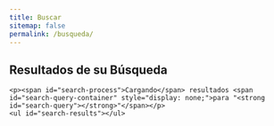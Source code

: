 ```yaml
---
title: Buscar
sitemap: false
permalink: /busqueda/
---
```


<div class="search-page">
	<h2>Resultados de su Búsqueda</h2>

	<p><span id="search-process">Cargando</span> resultados <span id="search-query-container" style="display: none;">para "<strong id="search-query"></strong>"</span></p>
	<ul id="search-results"></ul>
</div>

<script>
	window.data = {
		{% for collection in site.collections %}
			{% for item in collection.docs %}
				{% if item.title %}
					{% unless item.excluded_in_search %}
						{% if added %},{% endif %}
						{% assign added = false %}
						"{{ item.id | slugify }}": {
							"id": "{{ item.id | slugify }}",
							"title": "{{ item.title | xml_escape }}",
							"category": "{{ collection.label | xml_escape }}",
							"description": "{{item.description | xml_escape }}",
		  				"type": "{{item.type | xml_escape}}",
							"url": "/#{{ item.id | replace: '/', '' | replace: '.', '' | xml_escape }}",
							"content": {{ item.content | strip_html | replace_regex: "[\s/\n]+"," " | strip | jsonify }}
						}
						{% assign added = true %}
					{% endunless %}
				{% endif %}
			{% endfor %}
		{% endfor %}
	};
</script>
<script src="/js/lunr.min.js"></script>
<script src="/js/search.js"></script>
